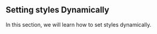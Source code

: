 <h2>Setting styles Dynamically</h2>

<p>
    In this section, we will learn how to set styles dynamically.
</p>